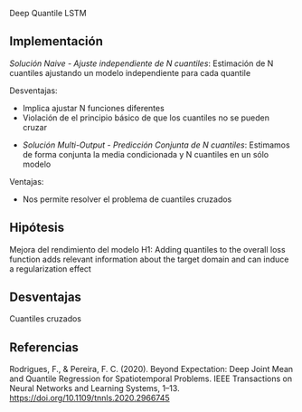 Deep Quantile LSTM

**Implementación**
------

*Solución Naive -  Ajuste independiente de N cuantiles*: Estimación de N cuantiles ajustando un modelo independiente para cada quantile

Desventajas:
 * Implica ajustar N funciones diferentes 
 * Violación de el principio básico de que los cuantiles no se pueden cruzar

- *Solución Multi-Output - Predicción Conjunta de N cuantiles*: Estimamos de forma conjunta la media condicionada y N cuantiles en un sólo modelo

Ventajas:
 * Nos permite resolver el problema de cuantiles cruzados


**Hipótesis**
------
Mejora del rendimiento del modelo
H1: Adding quantiles to the overall loss function adds relevant information about the target domain and can induce a regularization effect

**Desventajas**
------
Cuantiles cruzados

   
 
   
**Referencias**
------
Rodrigues, F., & Pereira, F. C. (2020). Beyond Expectation: Deep Joint Mean and Quantile Regression for Spatiotemporal Problems. IEEE Transactions on Neural Networks and Learning Systems, 1–13. https://doi.org/10.1109/tnnls.2020.2966745

